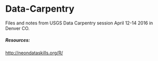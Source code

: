 # Data-Carpentry

Files and notes from USGS Data Carpentry session April 12-14 2016 in Denver CO. 

##### Resources:

http://neondataskills.org/R/
